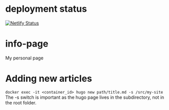 # deployment status
[![Netlify Status](https://api.netlify.com/api/v1/badges/d756a8f7-572b-4320-ba46-e4f9eff7312a/deploy-status)](https://app.netlify.com/sites/strong-hotteok-e4a08a/deploys)

# info-page
My personal page

# Adding new articles
`docker exec -it <container_id> hugo new path/title.md -s /src/my-site`
The -s switch is important as the hugo page lives in the subdirectory, not in the root folder.